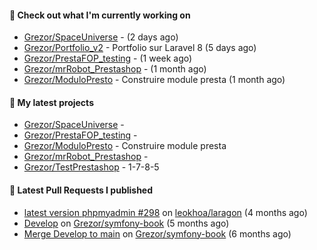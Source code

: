 #### 👷 Check out what I'm currently working on

- [Grezor/SpaceUniverse](https://github.com/Grezor/SpaceUniverse) -  (2 days ago)
- [Grezor/Portfolio_v2](https://github.com/Grezor/Portfolio_v2) - Portfolio sur Laravel 8 (5 days ago)
- [Grezor/PrestaFOP_testing](https://github.com/Grezor/PrestaFOP_testing) -  (1 week ago)
- [Grezor/mrRobot_Prestashop](https://github.com/Grezor/mrRobot_Prestashop) -  (1 month ago)
- [Grezor/ModuloPresto](https://github.com/Grezor/ModuloPresto) - Construire module presta (1 month ago)

#### 🌱 My latest projects

- [Grezor/SpaceUniverse](https://github.com/Grezor/SpaceUniverse) - 
- [Grezor/PrestaFOP_testing](https://github.com/Grezor/PrestaFOP_testing) - 
- [Grezor/ModuloPresto](https://github.com/Grezor/ModuloPresto) - Construire module presta
- [Grezor/mrRobot_Prestashop](https://github.com/Grezor/mrRobot_Prestashop) - 
- [Grezor/TestPrestashop](https://github.com/Grezor/TestPrestashop) - 1-7-8-5

#### 🔨 Latest Pull Requests I published

- [latest version phpmyadmin #298](https://github.com/leokhoa/laragon/pull/299) on [leokhoa/laragon](https://github.com/leokhoa/laragon) (4 months ago)
- [Develop](https://github.com/Grezor/symfony-book/pull/2) on [Grezor/symfony-book](https://github.com/Grezor/symfony-book) (5 months ago)
- [Merge Develop to main](https://github.com/Grezor/symfony-book/pull/1) on [Grezor/symfony-book](https://github.com/Grezor/symfony-book) (6 months ago)
